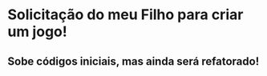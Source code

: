 # Solicitação do meu Filho para criar um jogo!

## Sobe códigos iniciais, mas ainda será refatorado!
